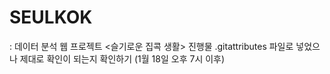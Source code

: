 # SEULKOK
: 데이터 분석 웹 프로젝트 <슬기로운 집콕 생활> 진행물
.gitattributes 파일로 넣었으나 제대로 확인이 되는지 확인하기 (1월 18일 오후 7시 이후)
